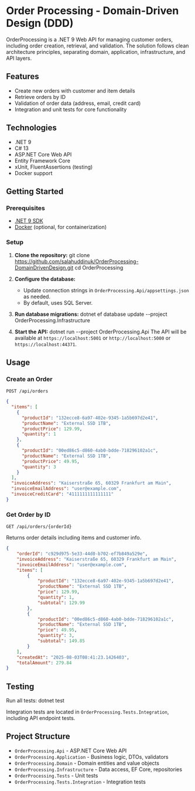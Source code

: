 # Order Processing - Domain-Driven Design (DDD)

OrderProcessing is a .NET 9 Web API for managing customer orders, including order creation, retrieval, and validation. The solution follows clean architecture principles, separating domain, application, infrastructure, and API layers.

## Features

- Create new orders with customer and item details
- Retrieve orders by ID
- Validation of order data (address, email, credit card)
- Integration and unit tests for core functionality

## Technologies

- .NET 9
- C# 13
- ASP.NET Core Web API
- Entity Framework Core
- xUnit, FluentAssertions (testing)
- Docker support

## Getting Started

### Prerequisites

- [.NET 9 SDK](https://dotnet.microsoft.com/download/dotnet/9.0)
- [Docker](https://www.docker.com/) (optional, for containerization)

### Setup

1. **Clone the repository:**
   git clone https://github.com/salahuddinuk/OrderProcessing-DomainDrivenDesign.git cd OrderProcessing


2. **Configure the database:**
   - Update connection strings in `OrderProcessing.Api/appsettings.json` as needed.
   - By default, uses SQL Server.

3. **Run database migrations:**
   dotnet ef database update --project OrderProcessing.Infrastructure

4. **Start the API:**
   dotnet run --project OrderProcessing.Api
   The API will be available at `https://localhost:5001` or `http://localhost:5000` or `https://localhost:44371`.


## Usage

### Create an Order

`POST /api/orders`
```json
{
  "items": [
    {
      "productId": "132ecce8-6a97-402e-9345-1a5b697d2e41",
      "productName": "External SSD 1TB",
      "productPrice": 129.99,
      "quantity": 1
    },
    {
      "productId": "00ed86c5-d860-4ab0-bdde-718296102a1c",
      "productName": "External SSD 1TB",
      "productPrice": 49.95,
      "quantity": 3
    }
  ],
  "invoiceAddress": "Kaiserstraße 65, 60329 Frankfurt am Main",
  "invoiceEmailAddress": "user@example.com",
  "invoiceCreditCard": "4111111111111111"
}
```

### Get Order by ID

`GET /api/orders/{orderId}`

Returns order details including items and customer info.
```json
{
    "orderId": "c929d975-5e33-44d0-b702-ef7b849a529e",
    "invoiceAddress": "Kaiserstraße 65, 60329 Frankfurt am Main",
    "invoiceEmailAddress": "user@example.com",
    "items": [
        {
            "productId": "132ecce8-6a97-402e-9345-1a5b697d2e41",
            "productName": "External SSD 1TB",
            "price": 129.99,
            "quantity": 1,
            "subtotal": 129.99
        },
        {
            "productId": "00ed86c5-d860-4ab0-bdde-718296102a1c",
            "productName": "External SSD 1TB",
            "price": 49.95,
            "quantity": 3,
            "subtotal": 149.85
        }
    ],
    "createdAt": "2025-08-03T08:41:23.1426403",
    "totalAmount": 279.84
}
```

## Testing

Run all tests:
	dotnet test


Integration tests are located in `OrderProcessing.Tests.Integration`, including API endpoint tests.

## Project Structure

- `OrderProcessing.Api` - ASP.NET Core Web API
- `OrderProcessing.Application` - Business logic, DTOs, validators
- `OrderProcessing.Domain` - Domain entities and value objects
- `OrderProcessing.Infrastructure` - Data access, EF Core, repositories
- `OrderProcessing.Tests` - Unit tests
- `OrderProcessing.Tests.Integration` - Integration tests

